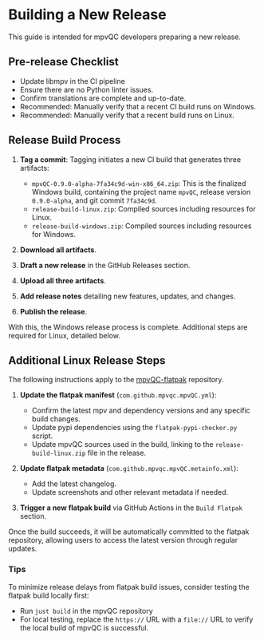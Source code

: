 # Building a New Release

This guide is intended for mpvQC developers preparing a new release.

## Pre-release Checklist

- Update libmpv in the CI pipeline
- Ensure there are no Python linter issues.
- Confirm translations are complete and up-to-date.
- Recommended: Manually verify that a recent CI build runs on Windows.
- Recommended: Manually verify that a recent build runs on Linux.

## Release Build Process

1. **Tag a commit**: Tagging initiates a new CI build that generates three artifacts:
    - `mpvQC-0.9.0-alpha-7fa34c9d-win-x86_64.zip`: This is the finalized Windows build, containing the project name
      `mpvQC`, release version `0.9.0-alpha`, and git commit `7fa34c9d`.
    - `release-build-linux.zip`: Compiled sources including resources for Linux.
    - `release-build-windows.zip`: Compiled sources including resources for Windows.

2. **Download all artifacts**.
3. **Draft a new release** in the GitHub Releases section.
4. **Upload all three artifacts**.
5. **Add release notes** detailing new features, updates, and changes.
6. **Publish the release**.

With this, the Windows release process is complete. Additional steps are required for Linux, detailed below.

## Additional Linux Release Steps

The following instructions apply to the [mpvQC-flatpak](https://github.com/mpvqc/mpvQC-flatpak) repository.

1. **Update the flatpak manifest** (`com.github.mpvqc.mpvQC.yml`):
    - Confirm the latest mpv and dependency versions and any specific build changes.
    - Update pypi dependencies using the `flatpak-pypi-checker.py` script.
    - Update mpvQC sources used in the build, linking to the `release-build-linux.zip` file in the release.

2. **Update flatpak metadata** (`com.github.mpvqc.mpvQC.metainfo.xml`):
    - Add the latest changelog.
    - Update screenshots and other relevant metadata if needed.

3. **Trigger a new flatpak build** via GitHub Actions in the `Build Flatpak` section.

Once the build succeeds, it will be automatically committed to the flatpak repository, allowing users to access the
latest version through regular updates.

### Tips

To minimize release delays from flatpak build issues, consider testing the flatpak build locally first:

* Run `just build` in the mpvQC repository
* For local testing, replace the `https://` URL with a `file://` URL to verify the local build of mpvQC is
  successful.
